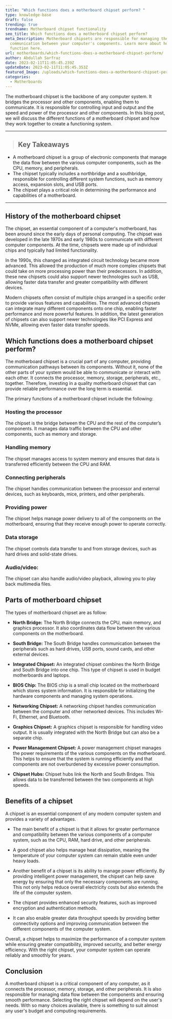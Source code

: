 ```yaml
---
title: "Which functions does a motherboard chipset perform? "
type: knowledge-base
draft: false
trending: true
trendname: Motherboard chipset functionality
seo_title: Which functions does a motherboard chipset perform?
meta_Description: Motherboard chipsets are responsible for managing the
  communication between your computer's components. Learn more about how they
  function here.
url: motherboards/which-functions-does-a-motherboard-chipset-perform/
author: Abdullah Sarfraz
date: 2023-02-11T11:05:45.239Z
updateDate: 2023-02-11T11:05:45.353Z
featured_Image: /uploads/which-functions-does-a-motherboard-chipset-perform.webp
categories:
  - Motherboards
---
```

The motherboard chipset is the backbone of any computer system. It bridges the processor and other components, enabling them to communicate. It is responsible for controlling input and output and the speed and power of the processor and other components. In this blog post, we will discuss the different functions of a motherboard chipset and how they work together to create a functioning system.

- - -

> ## Key Takeaways

* A motherboard chipset is a group of electronic components that manage the data flow between the various computer components, such as the CPU, memory, and peripherals.
* The chipset typically includes a northbridge and a southbridge, responsible for controlling different system functions, such as memory access, expansion slots, and USB ports.
* The chipset plays a critical role in determining the performance and capabilities of a motherboard.

- - -

## History of the motherboard chipset

The chipset, an essential component of a computer's motherboard, has been around since the early days of personal computing. The chipset was developed in the late 1970s and early 1980s to communicate with different computer components. At the time, chipsets were made up of individual chips and typically had limited functionality.

In the 1990s, this changed as integrated circuit technology became more advanced. This allowed the production of much more complex chipsets that could take on more processing power than their predecessors. In addition, these new chipsets could also support newer technologies such as USB, allowing faster data transfer and greater compatibility with different devices.

Modern chipsets often consist of multiple chips arranged in a specific order to provide various features and capabilities. The most advanced chipsets can integrate many different components onto one chip, enabling faster performance and more powerful features. In addition, the latest generation of chipsets can also support newer technologies like PCI Express and NVMe, allowing even faster data transfer speeds.

## Which functions does a motherboard chipset perform?

The motherboard chipset is a crucial part of any computer, providing communication pathways between its components. Without it, none of the other parts of your system would be able to communicate or interact with each other. It connects the processor, memory, storage, peripherals, etc., together. Therefore, investing in a quality motherboard chipset that can provide reliable performance over the long term is essential.

The primary functions of a motherboard chipset include the following:

### Hosting the processor

The chipset is the bridge between the CPU and the rest of the computer’s components. It manages data traffic between the CPU and other components, such as memory and storage.

### Handling memory

The chipset manages access to system memory and ensures that data is transferred efficiently between the CPU and RAM.

### Connecting peripherals

The chipset handles communication between the processor and external devices, such as keyboards, mice, printers, and other peripherals.

### Providing power

The chipset helps manage power delivery to all of the components on the motherboard, ensuring that they receive enough power to operate correctly.

### Data storage

The chipset controls data transfer to and from storage devices, such as hard drives and solid-state drives.

### Audio/video: 

The chipset can also handle audio/video playback, allowing you to play back multimedia files.

## Parts of motherboard chipset

The types of motherboard chipset are as follow:

* **North Bridge:** The North Bridge connects the CPU, main memory, and graphics processor. It also coordinates data flow between the various components on the motherboard.


* **South Bridge:** The South Bridge handles communication between the peripherals such as hard drives, USB ports, sound cards, and other external devices.


* **Integrated Chipset:** An integrated chipset combines the North Bridge and South Bridge into one chip. This type of chipset is used in budget motherboards and laptops.


* **BIOS Chip:** The BIOS chip is a small chip located on the motherboard which stores system information. It is responsible for initializing the hardware components and managing system operations.


* **Networking Chipset:** A networking chipset handles communication between the computer and other networked devices. This includes Wi-Fi, Ethernet, and Bluetooth.


* **Graphics Chipset:** A graphics chipset is responsible for handling video output. It is usually integrated with the North Bridge but can also be a separate chip.


* **Power Management Chipset:** A power management chipset manages the power requirements of the various components on the motherboard. This helps to ensure that the system is running efficiently and that components are not overburdened by excessive power consumption.


* **Chipset Hubs:** Chipset hubs link the North and South Bridges. This allows data to be transferred between the two components at high speeds.

## Benefits of a chipset

A chipset is an essential component of any modern computer system and provides a variety of advantages.

* The main benefit of a chipset is that it allows for greater performance and compatibility between the various components of a computer system, such as the CPU, RAM, hard drive, and other peripherals.


* A good chipset also helps manage heat dissipation, meaning the temperature of your computer system can remain stable even under heavy loads.


* Another benefit of a chipset is its ability to manage power efficiently. By providing intelligent power management, the chipset can help save energy by ensuring that only the necessary components are running. This not only helps reduce overall electricity costs but also extends the life of the computer system.


* The chipset provides enhanced security features, such as improved encryption and authentication methods.


* It can also enable greater data throughput speeds by providing better connectivity options and improving communication between the different components of the computer system.

Overall, a chipset helps to maximize the performance of a computer system while ensuring greater compatibility, improved security, and better energy efficiency. With the right chipset, your computer system can operate reliably and smoothly for years.

## Conclusion

A motherboard chipset is a critical component of any computer, as it connects the processor, memory, storage, and other peripherals. It is also responsible for managing data flow between the components and ensuring smooth performance. Selecting the right chipset will depend on the user's needs. With so many choices available, there is something to suit almost any user's budget and computing requirements.